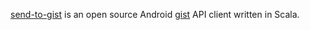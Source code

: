 [send-to-gist][1] is an open source Android [gist][2] API client written in Scala.

[1]: http://github.com/jberkel/send-to-gist
[2]: https://gist.github.com/
